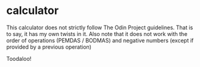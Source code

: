 # calculator
This calculator does not strictly follow The Odin Project guidelines. That is to say, it has my own twists in it. 
Also note that it does not work with the order of operations (PEMDAS / BODMAS) and negative numbers 
(except if provided by a previous operation)

Toodaloo!